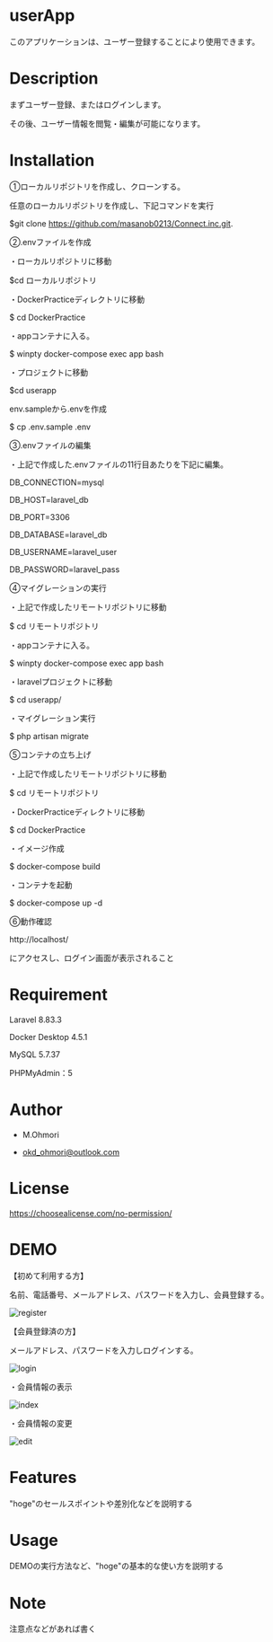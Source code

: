 # userApp
このアプリケーションは、ユーザー登録することにより使用できます。

# Description
まずユーザー登録、またはログインします。

その後、ユーザー情報を閲覧・編集が可能になります。

# Installation
①ローカルリポジトリを作成し、クローンする。

任意のローカルリポジトリを作成し、下記コマンドを実行

$git clone https://github.com/masanob0213/Connect.inc.git.


②.envファイルを作成

・ローカルリポジトリに移動

$cd ローカルリポジトリ

・DockerPracticeディレクトリに移動

$ cd DockerPractice

・appコンテナに入る。

$ winpty docker-compose exec app bash

・プロジェクトに移動

$cd userapp

env.sampleから.envを作成

$ cp .env.sample .env


③.envファイルの編集

・上記で作成した.envファイルの11行目あたりを下記に編集。

DB_CONNECTION=mysql

DB_HOST=laravel_db

DB_PORT=3306

DB_DATABASE=laravel_db

DB_USERNAME=laravel_user

DB_PASSWORD=laravel_pass


④マイグレーションの実行

・上記で作成したリモートリポジトリに移動

$ cd リモートリポジトリ

・appコンテナに入る。

$ winpty docker-compose exec app bash

・laravelプロジェクトに移動

$ cd userapp/

・マイグレーション実行

$ php artisan migrate


⑤コンテナの立ち上げ

・上記で作成したリモートリポジトリに移動

$ cd リモートリポジトリ

・DockerPracticeディレクトリに移動

$ cd DockerPractice

・イメージ作成

$ docker-compose build

・コンテナを起動

$ docker-compose up -d


⑥動作確認

http://localhost/

にアクセスし、ログイン画面が表示されること

# Requirement

Laravel 8.83.3

Docker Desktop 4.5.1

MySQL 5.7.37

PHPMyAdmin：5

# Author

* M.Ohmori

* okd_ohmori@outlook.com

# License

https://choosealicense.com/no-permission/

# DEMO

【初めて利用する方】

名前、電話番号、メールアドレス、パスワードを入力し、会員登録する。

![register](https://user-images.githubusercontent.com/90172942/156907778-2d0714dc-fde6-4565-b388-5a5d5a7f4adf.png)

【会員登録済の方】

メールアドレス、パスワードを入力しログインする。

![login](https://user-images.githubusercontent.com/90172942/156907876-7a2924b8-25e4-4c63-8bfa-f14a9a2065dd.png)

・会員情報の表示

![index](https://user-images.githubusercontent.com/90172942/156907822-ed002b9f-a9df-4bb4-9a8a-de609e1afb5a.png)

・会員情報の変更

![edit](https://user-images.githubusercontent.com/90172942/156907796-3b8f89d9-9699-4dbc-863e-54fc47ae45a5.png)

# Features
"hoge"のセールスポイントや差別化などを説明する

# Usage
 DEMOの実行方法など、"hoge"の基本的な使い方を説明する
  
# Note
注意点などがあれば書く
